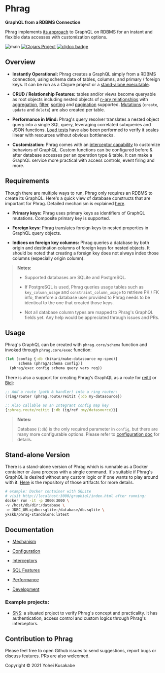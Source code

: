 # Phrag

**GraphQL from a RDBMS Connection**

Phrag implements [its approach](docs/mechanism.md) to GraphQL on RDBMS for an instant and flexible data accesses with customization options.

![main](https://github.com/ykskb/phrag/actions/workflows/test.yml/badge.svg) [![Clojars Project](https://img.shields.io/clojars/v/com.github.ykskb/phrag.svg)](https://clojars.org/com.github.ykskb/phrag) [![cljdoc badge](https://cljdoc.org/badge/com.github.ykskb/phrag)](https://cljdoc.org/d/com.github.ykskb/phrag)

## Overview

- **Instantly Operational:** Phrag creates a GraphQL simply from a RDBMS connection, using schema data of tables, columns, and primary / foreign keys. It can be run as a Clojure project or a [stand-alone executable](#stand-alone-version).

- **CRUD / Relationship Features:** tables and/or views become queryable as root objects including nested objects of [n-ary relationships](docs/mechanism.md#relationships) with [aggregation](docs/sql_feature.md#aggregation), [filter](docs/sql_feature.md#filtering), [sorting](docs/sql_feature.md#sorting) and [pagination](docs/sql_feature.md#pagination) supported. [Mutations](docs/mechanism.md#mutations) (`create`, `update` and `delete`) are also created per table.

- **Performance in Mind:** Phrag's query resolver translates a nested object query into a single SQL query, leveraging correlated subqueries and JSON functions. [Load tests](docs/performance.md) have also been performed to verify it scales linear with resources without obvious bottlenecks.

- **Customization:** Phrag comes with an [interceptor capability](#interceptor-signals) to customize behaviors of GraphQL. Custom functions can be configured before & after database accesses per an operation type & table. It can make a GraphQL service more practical with access controls, event firing and more.

## Requirements

Though there are multiple ways to run, Phrag only requires an RDBMS to create its GraphQL. Here's a quick view of database constructs that are important for Phrag. Detailed mechanism is explained [here](docs/mechanism.md).

- **Primary keys:** Phrag uses primary keys as identifiers of GraphQL mutations. Composite primary key is supported.

- **Foreign keys:** Phrag translates foreign keys to nested properties in GraphQL query objects.

- **Indices on foreign key columns:** Phrag queries a database by both origin and destination columns of foreign keys for nested objects. It should be noted that creating a foreign key does not always index those columns (especially origin column).

> **Notes:**
>
> - Supported databases are SQLite and PostgreSQL.
>
> - If PostgreSQL is used, Phrag queries usage tables such as `key_column_usage` and `constraint_column_usage` to retrieve PK / FK info, therefore a database user provided to Phrag needs to be identical to the one that created those keys.
>
> - Not all database column types are mapped to Phrag's GraphQL fields yet. Any help would be appreciated through issues and PRs.

## Usage

Phrag's GraphQL can be created with `phrag.core/schema` function and invoked through `phrag.core/exec` function:

```clojure
(let [config {:db (hikari/make-datasource my-spec)}
      schema (phrag/schema config)]
  (phrag/exec config schema query vars req))
```

There is also a support for creating Phrag's GraphQL as a route for [reitit](https://github.com/metosin/reitit) or [Bidi](https://github.com/juxt/bidi):

```clojure
;; Add a route (path & handler) into a ring router:
(ring/router (phrag.route/reitit {:db my-datasource})

;; Also callable as an Integrant config map key
{:phrag.route/reitit {:db (ig/ref :my/datasource)}}
```

> **Notes:**
>
> Database (`:db`) is the only required parameter in `config`, but there are many more configurable options. Please refer to [configuration doc](docs/config.md) for details.

## Stand-alone Version

There is a stand-alone version of Phrag which is runnable as a Docker container or Java process with a single command. It's suitable if Phrag's GraphQL is desired without any custom logic or if one wants to play around with it. [Here](https://github.com/ykskb/phrag-standalone) is the repository of those artifacts for more details.

```sh
# example: Docker container with SQLite
# visit http://localhost:3000/graphiql/index.html after running:
docker run -it -p 3000:3000 \
-v /host/db/dir:/database \
-e JDBC_URL=jdbc:sqlite:/database/db.sqlite \
ykskb/phrag-standalone:latest
```

## Documentation

- [Mechanism](docs/mechanism.md)

- [Configuration](docs/config.md)

- [Interceptors](docs/interceptor.md)

- [SQL Features](docs/sql_feature.md)

- [Performance](docs/performance.md)

- [Development](docs/development.md)

### Example projects:

- [SNS](https://github.com/ykskb/situated-sns-backend): a situated project to verify Phrag's concept and practicality. It has authentication, access control and custom logics through Phrag's interceptors.

## Contribution to Phrag

Please feel free to open Github issues to send suggestions, report bugs or discuss features. PRs are also welcomed.

Copyright © 2021 Yohei Kusakabe
